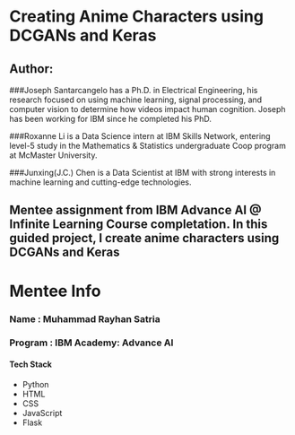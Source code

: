 # Creating Anime Characters using DCGANs and Keras
## Author:
###Joseph Santarcangelo has a Ph.D. in Electrical Engineering, his research focused on using machine learning, signal processing, and computer vision to determine how videos impact human cognition. Joseph has been working for IBM since he completed his PhD.

###Roxanne Li is a Data Science intern at IBM Skills Network, entering level-5 study in the Mathematics & Statistics undergraduate Coop program at McMaster University.

###Junxing(J.C.) Chen is a Data Scientist at IBM with strong interests in machine learning and cutting-edge technologies.

## Mentee assignment from IBM Advance AI @ Infinite Learning Course completation. In this guided project, I create anime characters using DCGANs and Keras



# Mentee Info

### Name : Muhammad Rayhan Satria

### Program : IBM Academy: Advance AI

#### Tech Stack

- Python
- HTML
- CSS
- JavaScript
- Flask
